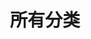 ---
layout: category
index: true
cover: true
sidebar: [blogger, lastupdate, tagcloud, webinfo]
title: 所有分类
---